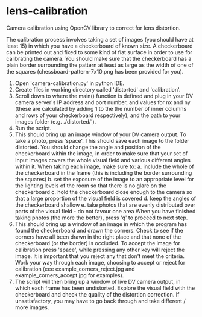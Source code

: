 # lens-calibration
Camera calibration using OpenCV library to correct for lens distortion.

The calibration process involves taking a set of images (you should have at least 15) in which you have a checkerboard of known size. A checkerboard can be printed out and fixed to some kind of flat surface in order to use for calibrating the camera. You should make sure that the checkerboard has a plain border surrounding the pattern at least as large as the width of one of the squares (chessboard-pattern-7x10.png has been provided for you).

1. Open 'camera-calibration.py' in python IDE.
2. Create files in working directory called 'distorted' and 'calibration'.
3. Scroll down to where the main() function is defined and plug in your DV camera server's IP address and port number, and values for nx and ny (these are calculated by adding 1 to the the number of inner columns and rows of your checkerboard respectively), and the path to your images folder (e.g. ./distorted/').
4. Run the script.
5. This should bring up an image window of your DV camera output. To take a photo, press 'space'. This should save each image to the folder distorted. You should change the angle and position of the checkerboard within the image, in order to make sure that your set of input images covers the whole visual field and various different angles within it. When taking each image, make sure to:
  a. include the whole of the checkerboard in the frame (this is including the border surrounding the squares)
  b. set the exposure of the image to an appropriate level for the lighting levels of the room so that there is no glare on the checkerboard
  c. hold the checkerboard close enough to the camera so that a large proportion of the visual field is covered
  d. keep the angles of the checkerboard shallow
  e. take photos that are evenly distributed over parts of the visual field - do not favour one area
When you have finished taking photos (the more the better), press 'q' to proceed to next step.
7. This should bring up a window of an image in which the program has found the checkerboard and drawn the corners. Check to see if the corners have all been drawn in the right place and that none of the checkerboard (or the border) is occluded. To accept the image for calibration press 'space', while pressing any other key will reject the image. It is important that you reject any that don't meet the criteria. Work your way through each image, choosing to accept or reject for calibration (eee example_corners_reject.jpg and example_corners_accept.jpg for examples).
8. The script will then bring up a window of live DV camera output, in which each frame has been undistorted. Explore the visual field with the checkerboard and check the quality of the distortion correction. If unsatisfactory, you may have to go back through and take different / more images.
